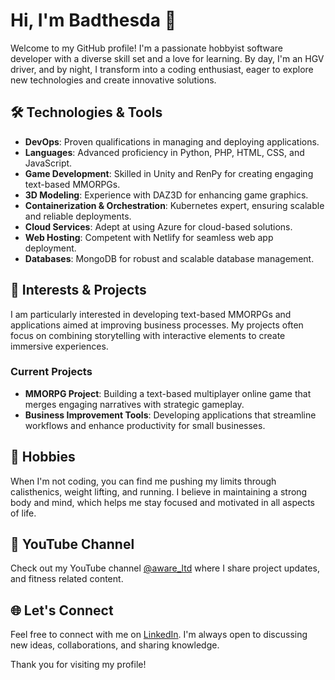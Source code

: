 # Hi, I'm Badthesda 👋

Welcome to my GitHub profile! I'm a passionate hobbyist software developer with a diverse skill set and a love for learning. By day, I'm an HGV driver, and by night, I transform into a coding enthusiast, eager to explore new technologies and create innovative solutions.

## 🛠️ Technologies & Tools
- **DevOps**: Proven qualifications in managing and deploying applications.
- **Languages**: Advanced proficiency in Python, PHP, HTML, CSS, and JavaScript.
- **Game Development**: Skilled in Unity and RenPy for creating engaging text-based MMORPGs.
- **3D Modeling**: Experience with DAZ3D for enhancing game graphics.
- **Containerization & Orchestration**: Kubernetes expert, ensuring scalable and reliable deployments.
- **Cloud Services**: Adept at using Azure for cloud-based solutions.
- **Web Hosting**: Competent with Netlify for seamless web app deployment.
- **Databases**: MongoDB for robust and scalable database management.

## 🚀 Interests & Projects
I am particularly interested in developing text-based MMORPGs and applications aimed at improving business processes. My projects often focus on combining storytelling with interactive elements to create immersive experiences.

### Current Projects
- **MMORPG Project**: Building a text-based multiplayer online game that merges engaging narratives with strategic gameplay.
- **Business Improvement Tools**: Developing applications that streamline workflows and enhance productivity for small businesses.

## 💪 Hobbies
When I'm not coding, you can find me pushing my limits through calisthenics, weight lifting, and running. I believe in maintaining a strong body and mind, which helps me stay focused and motivated in all aspects of life.

## 🎥 YouTube Channel
Check out my YouTube channel [@aware_ltd](https://www.youtube.com/@aware_ltd) where I share project updates, and fitness related content.

## 🌐 Let's Connect
Feel free to connect with me on [LinkedIn](https://www.linkedin.com/in/stue2607/). I'm always open to discussing new ideas, collaborations, and sharing knowledge.

Thank you for visiting my profile!

